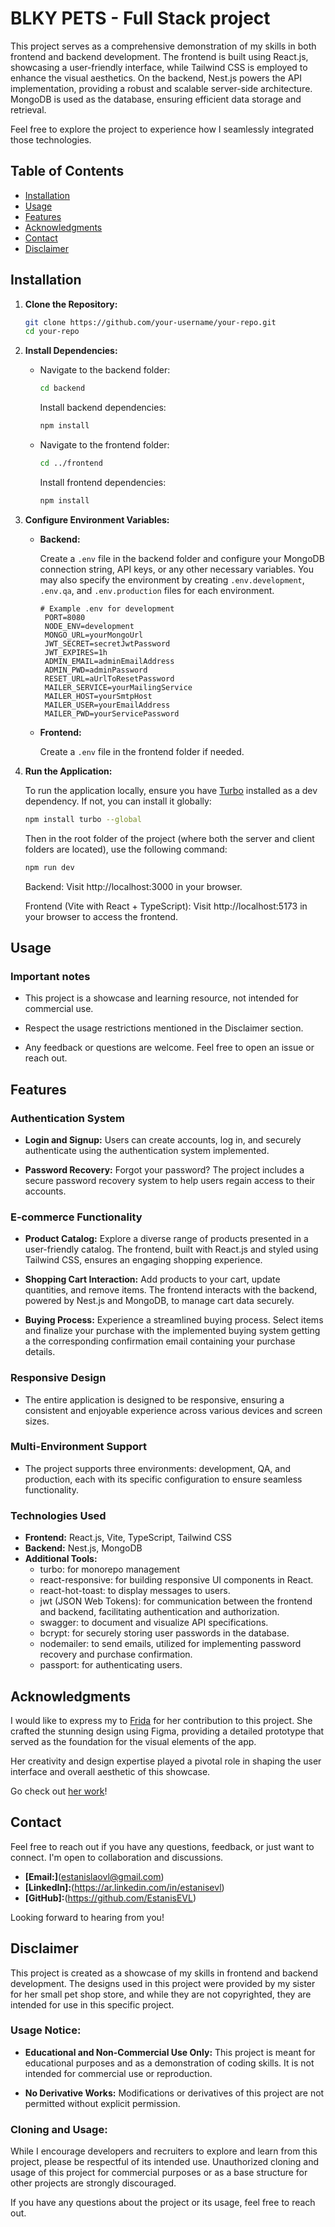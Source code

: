 # BLKY PETS - Full Stack project

This project serves as a comprehensive demonstration of my skills in both frontend and backend development. The frontend is built using React.js, showcasing a user-friendly interface, while Tailwind CSS is employed to enhance the visual aesthetics. On the backend, Nest.js powers the API implementation, providing a robust and scalable server-side architecture. MongoDB is used as the database, ensuring efficient data storage and retrieval.

Feel free to explore the project to experience how I seamlessly integrated those technologies.

## Table of Contents

- [Installation](#installation)
- [Usage](#usage)
- [Features](#features)
- [Acknowledgments](#acknowledgments)
- [Contact](#contact)
- [Disclaimer](#disclaimer)

## Installation

1.  **Clone the Repository:**

    ```bash
    git clone https://github.com/your-username/your-repo.git
    cd your-repo
    ```

2.  **Install Dependencies:**

    - Navigate to the backend folder:

      ```bash
      cd backend
      ```

      Install backend dependencies:

      ```bash
      npm install
      ```

    - Navigate to the frontend folder:

      ```bash
      cd ../frontend
      ```

      Install frontend dependencies:

      ```bash
      npm install
      ```

3.  **Configure Environment Variables:**

    - **Backend:**

      Create a `.env` file in the backend folder and configure your MongoDB connection string, API keys, or any other necessary variables. You may also specify the environment by creating `.env.development`, `.env.qa`, and `.env.production` files for each environment.

      ```plaintext
      # Example .env for development
       PORT=8080
       NODE_ENV=development
       MONGO_URL=yourMongoUrl
       JWT_SECRET=secretJwtPassword
       JWT_EXPIRES=1h
       ADMIN_EMAIL=adminEmailAddress
       ADMIN_PWD=adminPassword
       RESET_URL=aUrlToResetPassword
       MAILER_SERVICE=yourMailingService
       MAILER_HOST=yourSmtpHost
       MAILER_USER=yourEmailAddress
       MAILER_PWD=yourServicePassword
      ```

    - **Frontend:**

      Create a `.env` file in the frontend folder if needed.

4.  **Run the Application:**

    To run the application locally, ensure you have [Turbo](https://turbo.build/repo/docs) installed as a dev dependency. If not, you can install it globally:

    ```bash
    npm install turbo --global
    ```

    Then in the root folder of the project (where both the server and client folders are located), use the following command:

    ```bash
    npm run dev
    ```

    Backend: Visit http://localhost:3000 in your browser.

    Frontend (Vite with React + TypeScript): Visit http://localhost:5173 in your browser to access the frontend.

## Usage

### Important notes

- This project is a showcase and learning resource, not intended for commercial use.

- Respect the usage restrictions mentioned in the Disclaimer section.

- Any feedback or questions are welcome. Feel free to open an issue or reach out.

## Features

### Authentication System

- **Login and Signup:** Users can create accounts, log in, and securely authenticate using the authentication system implemented.

- **Password Recovery:** Forgot your password? The project includes a secure password recovery system to help users regain access to their accounts.

### E-commerce Functionality

- **Product Catalog:** Explore a diverse range of products presented in a user-friendly catalog. The frontend, built with React.js and styled using Tailwind CSS, ensures an engaging shopping experience.

- **Shopping Cart Interaction:** Add products to your cart, update quantities, and remove items. The frontend interacts with the backend, powered by Nest.js and MongoDB, to manage cart data securely.

- **Buying Process:** Experience a streamlined buying process. Select items and finalize your purchase with the implemented buying system getting a the corresponding confirmation email containing your purchase details.

### Responsive Design

- The entire application is designed to be responsive, ensuring a consistent and enjoyable experience across various devices and screen sizes.

### Multi-Environment Support

- The project supports three environments: development, QA, and production, each with its specific configuration to ensure seamless functionality.

### Technologies Used

- **Frontend:** React.js, Vite, TypeScript, Tailwind CSS
- **Backend:** Nest.js, MongoDB
- **Additional Tools:**
  - turbo: for monorepo management
  - react-responsive: for building responsive UI components in React.
  - react-hot-toast: to display messages to users.
  - jwt (JSON Web Tokens): for communication between the frontend and backend, facilitating authentication and authorization.
  - swagger: to document and visualize API specifications.
  - bcrypt: for securely storing user passwords in the database.
  - nodemailer: to send emails, utilized for implementing password recovery and purchase confirmation.
  - passport: for authenticating users.

## Acknowledgments

I would like to express my to [Frida](https://ar.linkedin.com/in/fridavlucius) for her contribution to this project. She crafted the stunning design using Figma, providing a detailed prototype that served as the foundation for the visual elements of the app.

Her creativity and design expertise played a pivotal role in shaping the user interface and overall aesthetic of this showcase.

Go check out [her work](https://www.behance.net/fridavlucius)!

## Contact

Feel free to reach out if you have any questions, feedback, or just want to connect. I'm open to collaboration and discussions.

- **[Email:]**(estanislaovl@gmail.com)
- **[LinkedIn]:**(https://ar.linkedin.com/in/estanisevl)
- **[GitHub]:**(https://github.com/EstanisEVL)

Looking forward to hearing from you!

## Disclaimer

This project is created as a showcase of my skills in frontend and backend development. The designs used in this project were provided by my sister for her small pet shop store, and while they are not copyrighted, they are intended for use in this specific project.

### Usage Notice:

- **Educational and Non-Commercial Use Only:** This project is meant for educational purposes and as a demonstration of coding skills. It is not intended for commercial use or reproduction.

- **No Derivative Works:** Modifications or derivatives of this project are not permitted without explicit permission.

### Cloning and Usage:

While I encourage developers and recruiters to explore and learn from this project, please be respectful of its intended use. Unauthorized cloning and usage of this project for commercial purposes or as a base structure for other projects are strongly discouraged.

If you have any questions about the project or its usage, feel free to reach out.
